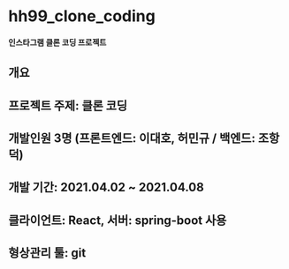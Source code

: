 # hh99_clone_coding
#### 인스타그램 클론 코딩 프로젝트
## 개요
## 프로젝트 주제: 클론 코딩
## 개발인원 3명 (프론트엔드: 이대호, 허민규 / 백엔드: 조항덕)
## 개발 기간: 2021.04.02 ~ 2021.04.08
## 클라이언트: React, 서버: spring-boot 사용
## 형상관리 툴: git
